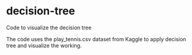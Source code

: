 # decision-tree

Code to visualize the decision tree

The code uses the play_tennis.csv dataset from Kaggle to apply decision tree and visualize the working. 
